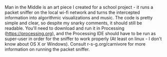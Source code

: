 Man in the Middle is an art piece I created for a school project - it runs a packet sniffer on the local wi-fi network and turns the intercepted information into algorithmic visualizations and music. The code is pretty simple and clear, so despite my snarky comments, it should still be readable. You'll need to download and run it in Processing (https://processing.org), and the Processing IDE should have to be run as super-user in order for the sniffer to work properly (At least on linux - I don't know about OS X or Windows). Consult r-s-g.org/carnivore for more information on running the packet sniffer.

[Screenshot]: https//i.imgur.com/2NS9aFQ.jpg "Screenshot"

